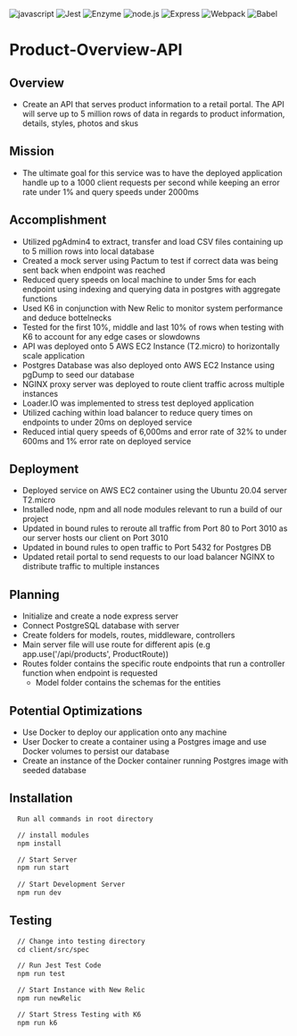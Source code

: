 ![javascript](https://img.shields.io/badge/JavaScript-20232A?style=for-the-badge&logo=javascript&logoColor=F7DF1E)
![Jest](https://img.shields.io/badge/-Jest-20232A?style=for-the-badge&logo=jest&logoColor=red)
![Enzyme](https://img.shields.io/badge/-Enzyme-20232A?style=for-the-badge&logo=testingLibrary&logoColor=red)
![node.js](https://img.shields.io/badge/Node.js-20232A?style=for-the-badge&logo=nodedotjs&logoColor=green)
![Express](https://img.shields.io/badge/-Express-20232A?style=for-the-badge&logo=express&logoColor=yellow)
![Webpack](https://img.shields.io/badge/-webpack-20232A?style=for-the-badge&logo=webpack&logoColor=blueviolet)
![Babel](https://img.shields.io/badge/-Babel-20232A?style=for-the-badge&logo=babel&logoColor=yellow)

# Product-Overview-API
## Overview
- Create an API that serves product information to a retail portal. The API will serve up to 5 million rows of data in regards to product information, details, styles, photos and skus

## Mission
- The ultimate goal for this service was to have the deployed application handle up to a 1000 client requests per second while keeping an error rate under 1% and query speeds under 2000ms

## Accomplishment
- Utilized pgAdmin4 to extract, transfer and load CSV files containing up to 5 million rows into local database
- Created a mock server using Pactum to test if correct data was being sent back when endpoint was reached
- Reduced query speeds on local machine to under 5ms for each endpoint using indexing and querying data in postgres with aggregate functions
- Used K6 in conjunction with New Relic to monitor system performance and deduce bottelnecks
- Tested for the first 10%, middle and last 10% of rows when testing with K6 to account for any edge cases or slowdowns
- API was deployed onto 5 AWS EC2 Instance (T2.micro) to horizontally scale application
- Postgres Database was also deployed onto AWS EC2 Instance using pgDump to seed our database 
- NGINX proxy server was deployed to route client traffic across multiple instances 
- Loader.IO was implemented to stress test deployed application
- Utilized caching within load balancer to reduce query times on endpoints to under 20ms on deployed service
- Reduced intial query speeds of 6,000ms and error rate of 32% to under 600ms and 1% error rate on deployed service

## Deployment
- Deployed service on AWS EC2 container using the Ubuntu 20.04 server T2.micro
- Installed node, npm and all node modules relevant to run a build of our project
- Updated in bound rules to reroute all traffic from Port 80 to Port 3010 as our server hosts our client on Port 3010
- Updated in bound rules to open traffic to Port 5432 for Postgres DB
- Updated retail portal to send requests to our load balancer NGINX to distribute traffic to multiple instances

## Planning
-  Initialize and create a node express server
-  Connect PostgreSQL database with server
-  Create folders for models, routes, middleware, controllers
-  Main server file will use route for different apis (e.g app.use('/api/products', ProductRoute))
  - Routes folder contains the specific route endpoints that run a controller function when endpoint is requested
    - Model folder contains the schemas for the entities

## Potential Optimizations
- Use Docker to deploy our application onto any machine
- User Docker to create a container using a Postgres image and use Docker volumes to persist our database
- Create an instance of the Docker container running Postgres image with seeded database

## Installation 

```html
  Run all commands in root directory

  // install modules
  npm install

  // Start Server
  npm run start
  
  // Start Development Server
  npm run dev
```

## Testing
```html
  // Change into testing directory
  cd client/src/spec 

  // Run Jest Test Code
  npm run test

  // Start Instance with New Relic
  npm run newRelic

  // Start Stress Testing with K6
  npm run k6
```
